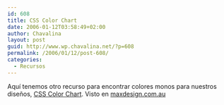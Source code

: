 ```yaml
---
id: 608
title: CSS Color Chart
date: 2006-01-12T03:58:49+02:00
author: Chavalina
layout: post
guid: http://www.wp.chavalina.net/?p=608
permalink: /2006/01/12/post-608/
categories:
  - Recursos
---
```

Aqu&iacute; tenemos otro recurso para encontrar colores monos para nuestros dise&ntilde;os, <a href="http://www.somacon.com/p142.php" target="_blank">CSS Color Chart</a>. Visto en <a href="http://www.maxdesign.com.au/2005/10/20/some-links-71/" target="_blank">maxdesign.com.au</a>